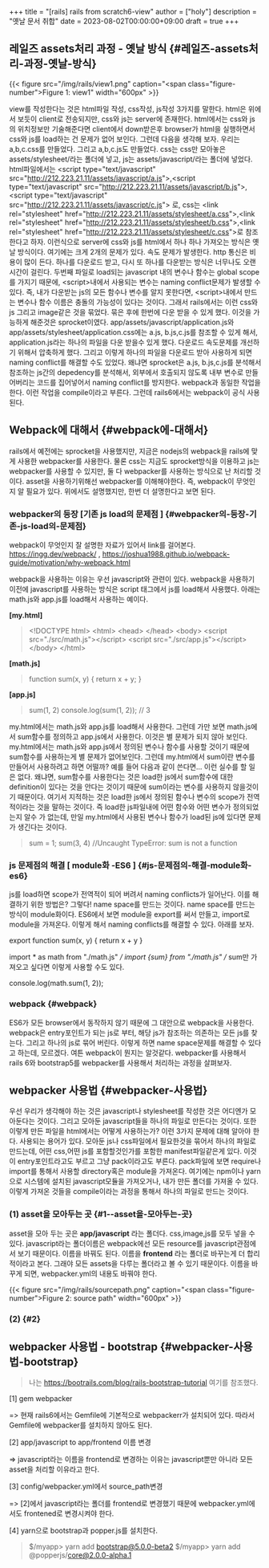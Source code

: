 +++
title = "[rails] rails from scratch6-view"
author = ["holy"]
description = "옛날 문서 취합"
date = 2023-08-02T00:00:00+09:00
draft = true
+++

## 레일즈 assets처리 과정 - 옛날 방식 {#레일즈-assets처리-과정-옛날-방식}

<a id="figure--"></a>

{{< figure src="/img/rails/view1.png" caption="<span class=\"figure-number\">Figure 1: </span>view1" width="600px" >}}

<div class="note">

view를 작성한다는 것은 html파일 작성, css작성, js작성 3가지를 말한다. html은 위에서 보듯이 client로 전송되지만, css와 js는 server에 존재한다. html에서는 css와 js의 위치정보만 기술해준다면 client에서 down받은후 browser가 html을 실행하면서 css와 js를 load하는 건 문제가 없어 보인다.  그런데 다음을 생각해 보자. 우리는 a,b,c.css를 만들었다.  그리고 a,b,c.js도 만들었다. css는 css만 모아놓은 assets/stylesheet/라는 폴더에 넣고, js는 assets/javascript/라는 폴더에 넣었다. html파일에서는 &lt;script type="text/javascript" src="<http://212.223.21.11/assets/javascript/a.js>"&gt;,&lt;script type="text/javascript" src="<http://212.223.21.11/assets/javascript/b.js>"&gt;,&lt;script type="text/javascript" src="<http://212.223.21.11/assets/javascript/c.js>"&gt; 로, css는  &lt;link rel="stylesheet" href="<http://212.223.21.11/assets/stylesheet/a.css>"&gt;,&lt;link rel="stylesheet" href="<http://212.223.21.11/assets/stylesheet/b.css>"&gt;,&lt;link rel="stylesheet" href="<http://212.223.21.11/assets/stylesheet/c.css>"&gt;로 참조한다고 하자. 이런식으로 server에 css와 js를 html에서 하나 하나 가져오는 방식은 옛날 방식이다. 여기에는 크게 2개의 문제가 있다. 속도 문제가 발생한다. http 통신은 비용이 많이 든다. 하나를 다운로드 받고, 다시 또 하나를 다운받는 방식은 너무나도 오랜 시간이 걸린다. 두번째 파일로 load되는 javascript 내의 변수나 함수는 global scope를 가지기 때문에, &lt;script&gt;내에서 사용되는 변수는 naming conflict문제가 발생할 수 있다. 즉, 내가 다운받는 js의 모든 함수나 변수를 알지 못한다면, &lt;script&gt;내에서 만드는 변수나 함수 이름은 충돌의 가능성이 있다는 것이다. 그래서 rails에서는 이런 css와 js 그리고 image같은 것을 묶었다. 묶은 후에 한번에 다운 받을 수 있게 했다. 이것을 가능하게 해준것은 sprocket이였다. app/assets/javascript/application.js와 app/assets/stylesheet/application.css에는 a.js, b.js,c.js를 참조할 수 있게 해서, application.js라는 하나의 파일을 다운 받을수 있게 했다. 다운로드 속도문제를 개선하기 위해서 압축하게 했다. 그리고 이렇게 하나의 파일을 다운로드 받아 사용하게 되면 naming conflict를 해결할 수도 있었다. 왜냐면 sprocket은 a.js, b.js,c.js를 분석해서 참조하는 js간의 depedency를 분석해서, 외부에서 호출되지 않도록 내부 변수로 만들어버리는 코드를 집어넣어서 naming conflict를 방지한다. webpack과 동일한 작업을 한다. 이런 작업을 compile이라고 부른다. 그런데 rails6에서는 webpack이 공식 사용된다.

</div>


## Webpack에 대해서 {#webpack에-대해서}

<div class="note">

rails에서 예전에는 sprocket을 사용했지만, 지금은 nodejs의 webpack을 rails에 맞게 사용한 webpacker를 사용한다. 물론 css는 지금도 sprocket방식을 이용하고 js는 webpacker를 사용할 수 있지만, 둘 다 webpacker를 사용하는 방식으로 난 처리할 것이다. asset을 사용하기위해선 webpacker를 이해해야한다. 즉, webpack이 무엇인지 알 필요가 있다. 위에서도 설명했지만, 한번 더 설명한다고 보면 된다.

</div>


### webpacker의 등장 [기존 js load의 문제점 ] {#webpacker의-등장-기존-js-load의-문제점}

<div class="note">

webpack이 무엇인지 잘 설명한 자료가 있어서 link를
걸어본다. <https://ingg.dev/webpack/> ,
<https://joshua1988.github.io/webpack-guide/motivation/why-webpack.html>

webpack을 사용하는 이유는 우선 javascript와 관련이 있다.  webpack을
사용하기 이전에 javascript를 사용하는 방식은 script 태그에서 js를
load해서 사용했다. 아래는 math.js와 app.js를 load해서 사용하는 예이다.

</div>

**[my.html]**

>  &lt;!DOCTYPE html&gt;
> &lt;html&gt;
>   &lt;head&gt; &lt;/head&gt;
>   &lt;body&gt;
>     &lt;script src="./src/math.js"&gt;&lt;/script&gt;
>     &lt;script src="./src/app.js"&gt;&lt;/script&gt;
>   &lt;/body&gt;
> &lt;/html&gt;

**[math.js]**

>  function sum(x, y) {
>   return x + y;
> }

**[app.js]**

>  sum(1, 2)
> console.log(sum(1, 2)); // 3

<div class="note">

my.html에서는 math.js와 app.js를 load해서 사용한다. 그런데 가만 보면
math.js에서 sum함수를 정의하고 app.js에서 사용한다. 이것은 별 문제가
되지 않아 보인다. my.html에서는 math.js와 app.js에서 정의된 변수나
함수를 사용할 것이기 때문에 sum함수를 사용하는게 별 문제가
없어보인다. 그런데 my.html에서 sum이란 변수를 만들어서 사용하려고
하면 어떨까? 예를 들어 다음과 같이 쓴다면... 이런 실수를 할 일은
없다. 왜냐면, sum함수를 사용한다는 것은 load한 js에서 sum함수에 대한
definition이 있다는 것을 안다는 것이기 때문에 sum이라는 변수를
사용하지 않을것이기 때문이다. 여기서 지적하는 것은 load한 js에서
정의된 함수나 변수의 scope가 전역적이라는 것을 말하는 것이다. 즉
load한 js파일내에 어떤 함수와 어떤 변수가 정의되었는지 알수 가
없는데, 만일 my.html에서 사용된 변수나 함수가 load된 js에 있다면
문제가 생긴다는 것이다.

</div>

> sum = 1;
> sum(3, 4)	//Uncaught TypeError: sum is not a function


### js 문제점의 해결 [ module화 -ES6 ] {#js-문제점의-해결-module화-es6}

<div class="note">

js를 load하면 scope가 전역적이 되어 버려서 naming conflicts가
일어난다. 이를 해결하기 위한 방법은? 그렇다! name space를 만드는
것이다. name space를 만드는 방식이 module화이다. ES6에서 보면 module을
export를 써서 만들고, import로 module을 가져온다.  이렇게 해서 naming
conflicts를 해결할 수 있다. 아래를 보자.

</div>

<div class="note">

export function sum(x, y) {
  return x + y
}

</div>

<div class="note">

import \* as math from "./math.js"
_/ import {sum} from "./math.js"
/_ sum만 가져오고 싶다면 이렇게 사용할 수도 있다.

console.log(math.sum(1, 2));

</div>


### webpack {#webpack}

<div class="note">

ES6가 모든 browser에서 동작하지 않기 때문에 그 대안으로 webpack을
사용한다. webpack은 entry포인트가 되는 js로 부터, 해당 js가 참조하는
의존하는 모든 js를 찾는다. 그리고 하나의 js로 묶어 버린다.  이렇게
하면 name space문제를 해결할 수 있다고 하는데, 모르겠다. 여튼
webpack이 뭔지는 알것같다. webpacker를 사용해서 rails 6와 bootstrap5를
webpacker를 사용해서 처리하는 과정을 살펴보자.

</div>


## webpacker 사용법 {#webpacker-사용법}

<div class="note">

우선 우리가 생각해야 하는 것은 javascript나 stylesheet를 작성한 것은
어디엔가 모아둔다는 것이다. 그리고 모아둔 javascript들을 하나의 파일로
만든다는 것이다. 또한 이렇게 만든 파일을 html에서는 어떻게 사용하는가?
이런 3가지 문제에 대해 알아야 한다.  사용되는 용어가 있다. 모아둔 js나
css파일에서 필요한것을 묶어서 하나의 파일로 만드는데, 어떤 css,어떤
js를 포함할것인가를 포함한 manifest파일같은게 있다. 이것이
entry포인트라고도 부르고 그냥 pack이라고도 부른다. pack파일에 보면
require나 import를 통해서 사용할 directory혹은 module을
가져온다. 여기에는 npm이나 yarn으로 시스템에 설치된 javascript모듈을
가져오거나, 내가 만든 폴더를 가져올 수 있다. 이렇게 가져온 것들을
compile이라는 과정을 통해서 하나의 파일로 만드는 것이다.

</div>


### (1) asset을 모아두는 곳 {#1--asset을-모아두는-곳}

<div class="note">

asset을 모아 두는 곳은 **app/javascript** 라는 폴더다. css,image,js를 모두 넣을 수 있다. javascript라는 폴더이름은 webpack에선 모든 resource를 javascript관점에서 보기 때문이다. 이름을 바꿔도 된다. 이름을 **frontend** 라는 폴더로 바꾸는게 더 합리적이라고 본다. 그래야 모든 assets을 다루는 폴더라고 볼 수 있기 때문이다. 이름을 바꾸게 되면, webpacker.yml의 내용도 바꿔야 한다.

</div>

<a id="figure--"></a>

{{< figure src="/img/rails/sourcepath.png" caption="<span class=\"figure-number\">Figure 2: </span>source path" width="600px" >}}


### (2) {#2}


## webpacker 사용법 - bootstrap {#webpacker-사용법-bootstrap}

> 나는 <https://bootrails.com/blog/rails-bootstrap-tutorial> 여기를 참조했다.

<div class="note">

[1] gem webpacker

=&gt; 현재 rails6에서는 Gemfile에 기본적으로 webpackerr가 설치되어 있다. 따라서 Gemfile에 webpacker를 설치하지 않아도 된다.

[2] app/javascript  to app/frontend 이름 변경

=&gt; javascript라는 이름을  frontend로 변경하는 이유는 javascript뿐만 아니라 모든 asset을 처리할 이유라고 한다.

[3] config/webpacker.yml에서 source_path변경

=&gt; [2]에서 javascript라는 폴더를 frontend로 변경했기 때문에 webpacker.yml에서도 frontened로 변경시켜야 한다.

[4] yarn으로 bootstrap과 popper.js를 설치한다.

</div>

> $/myapp&gt; yarn add bootstrap@5.0.0-beta2
> $/myapp&gt; yarn add @popperjs/core@2.0.0-alpha.1

<div class="note">



</div>
